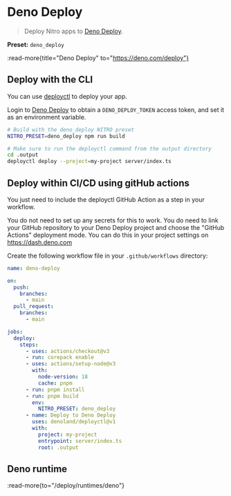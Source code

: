 # Deno Deploy

> Deploy Nitro apps to [Deno Deploy](https://deno.com/deploy).

**Preset:** `deno_deploy`

:read-more{title="Deno Deploy" to="https://deno.com/deploy"}

## Deploy with the CLI

You can use [deployctl](https://deno.com/deploy/docs/deployctl) to deploy your app.

Login to [Deno Deploy](https://dash.deno.com/account#access-tokens) to obtain a `DENO_DEPLOY_TOKEN` access token, and set it as an environment variable.

```bash
# Build with the deno_deploy NITRO preset
NITRO_PRESET=deno_deploy npm run build

# Make sure to run the deployctl command from the output directory
cd .output
deployctl deploy --project=my-project server/index.ts
```

## Deploy within CI/CD using gitHub actions

You just need to include the deployctl GitHub Action as a step in your workflow.

You do not need to set up any secrets for this to work. You do need to link your GitHub repository to your Deno Deploy project and choose the "GitHub Actions" deployment mode. You can do this in your project settings on https://dash.deno.com

Create the following workflow file in your `.github/workflows` directory:

```yaml [.github/workflows/deno_deploy.yml]
name: deno-deploy

on:
  push:
    branches:
      - main
  pull_request:
    branches:
      - main

jobs:
  deploy:
    steps:
      - uses: actions/checkout@v3
      - run: corepack enable
      - uses: actions/setup-node@v3
        with:
          node-version: 18
          cache: pnpm
      - run: pnpm install
      - run: pnpm build
        env:
          NITRO_PRESET: deno_deploy
      - name: Deploy to Deno Deploy
        uses: denoland/deployctl@v1
        with:
          project: my-project
          entrypoint: server/index.ts
          root: .output
```

## Deno runtime

:read-more{to="/deploy/runtimes/deno"}
